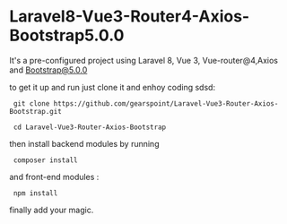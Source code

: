 # Laravel8-Vue3-Router4-Axios-Bootstrap5.0.0

It's a pre-configured project using Laravel 8, Vue 3, Vue-router@4,Axios and Bootstrap@5.0.0

to get it up and run just clone it and enhoy coding sdsd:

     git clone https://github.com/gearspoint/Laravel-Vue3-Router-Axios-Bootstrap.git

     cd Laravel-Vue3-Router-Axios-Bootstrap



then install backend modules by running 

     composer install

and front-end modules :

     npm install

finally add your magic.     

